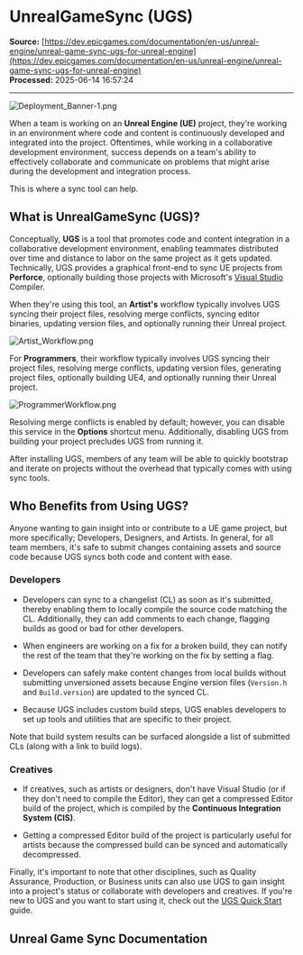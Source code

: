# UnrealGameSync (UGS)

**Source:** [https://dev.epicgames.com/documentation/en-us/unreal-engine/unreal-game-sync-ugs-for-unreal-engine](https://dev.epicgames.com/documentation/en-us/unreal-engine/unreal-game-sync-ugs-for-unreal-engine)  
**Processed:** 2025-06-14 16:57:24

---

![](https://d1iv7db44yhgxn.cloudfront.net/documentation/images/6d151ec0-7bab-45a4-af18-5eb83d3a82c7/deployment_banner-1.png "Deployment_Banner-1.png")

When a team is working on an **Unreal Engine (UE)** project, they're working in an environment where code and content is continuously developed and integrated into the project. Oftentimes, while working in a collaborative development environment, success depends on a team's ability to effectively collaborate and communicate on problems that might arise during the development and integration process.

This is where a sync tool can help.

## What is UnrealGameSync (UGS)?

Conceptually, **UGS** is a tool that promotes code and content integration in a collaborative development environment, enabling teammates distributed over time and distance to labor on the same project as it gets updated. Technically, UGS provides a graphical front-end to sync UE projects from **Perforce**, optionally building those projects with Microsoft's [Visual Studio](https://www.visualstudio.com/) Compiler.

When they're using this tool, an **Artist's** workflow typically involves UGS syncing their project files, resolving merge conflicts, syncing editor binaries, updating version files, and optionally running their Unreal project.

![](https://d1iv7db44yhgxn.cloudfront.net/documentation/images/4004456c-baa6-4d11-98e8-ce6eb9c04e1b/artist_workflow.png "Artist_Workflow.png")

For **Programmers**, their workflow typically involves UGS syncing their project files, resolving merge conflicts, updating version files, generating project files, optionally building UE4, and optionally running their Unreal project.

![](https://d1iv7db44yhgxn.cloudfront.net/documentation/images/cfe78d0f-3b18-4eb1-a175-750515c91792/programmerworkflow.png "ProgrammerWorkflow.png")

Resolving merge conflicts is enabled by default; however, you can disable this service in the **Options** shortcut menu. Additionally, disabling UGS from building your project precludes UGS from running it.

After installing UGS, members of any team will be able to quickly bootstrap and iterate on projects without the overhead that typically comes with using sync tools.

## Who Benefits from Using UGS?

Anyone wanting to gain insight into or contribute to a UE game project, but more specifically; Developers, Designers, and Artists. In general, for all team members, it's safe to submit changes containing assets and source code because UGS syncs both code and content with ease.

### Developers

-   Developers can sync to a changelist (CL) as soon as it's submitted, thereby enabling them to locally compile the source code matching the CL. Additionally, they can add comments to each change, flagging builds as good or bad for other developers.
    
-   When engineers are working on a fix for a broken build, they can notify the rest of the team that they're working on the fix by setting a flag.
    
-   Developers can safely make content changes from local builds without submitting unversioned assets because Engine version files (`Version.h` and `Build.version`) are updated to the synced CL.
    
-   Because UGS includes custom build steps, UGS enables developers to set up tools and utilities that are specific to their project.
    

Note that build system results can be surfaced alongside a list of submitted CLs (along with a link to build logs).

### Creatives

-   If creatives, such as artists or designers, don't have Visual Studio (or if they don't need to compile the Editor), they can get a compressed Editor build of the project, which is compiled by the **Continuous Integration System (CIS)**.
    
-   Getting a compressed Editor build of the project is particularly useful for artists because the compressed build can be synced and automatically decompressed.
    

Finally, it's important to note that other disciplines, such as Quality Assurance, Production, or Business units can also use UGS to gain insight into a project's status or collaborate with developers and creatives. If you're new to UGS and you want to start using it, check out the [UGS Quick Start](/documentation/en-us/unreal-engine/unreal-game-sync-quick-start-guide) guide.

## Unreal Game Sync Documentation